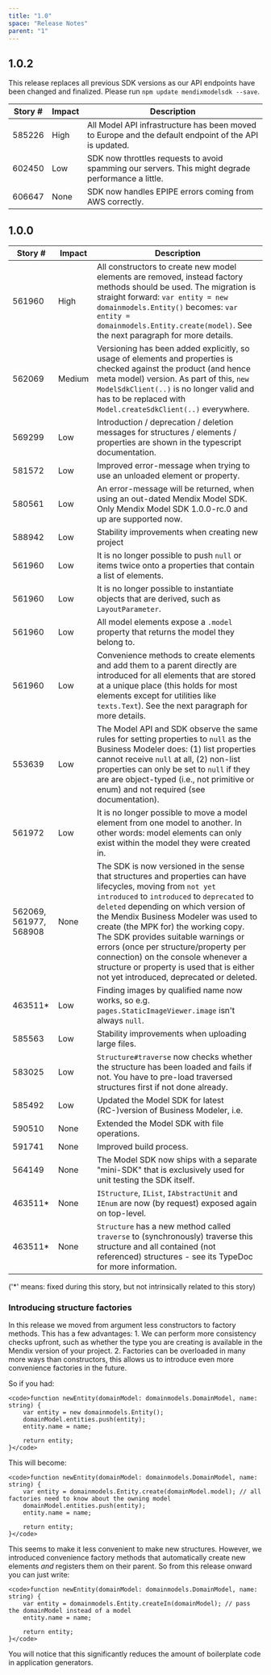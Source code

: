 ```yaml
---
title: "1.0"
space: "Release Notes"
parent: "1"
---
```


## 1.0.2

This release replaces all previous SDK versions as our API endpoints have been changed and finalized.
Please run `npm update mendixmodelsdk --save`.

| Story # | Impact | Description |
| --- | --- | --- |
| 585226 | High | All Model API infrastructure has been moved to Europe and the default endpoint of the API is updated. |
| 602450 | Low | SDK now throttles requests to avoid spamming our servers. This might degrade performance a little. |
| 606647 | None | SDK now handles EPIPE errors coming from AWS correctly. |

## 1.0.0

| Story # | Impact | Description |
| --- | --- | --- |
| 561960 | High | All constructors to create new model elements are removed, instead factory methods should be used. The migration is straight forward: `var entity = new domainmodels.Entity()` becomes: `var entity = domainmodels.Entity.create(model)`. See the next paragraph for more details. |
| 562069 | Medium | Versioning has been added explicitly, so usage of elements and properties is checked against the product (and hence meta model) version. As part of this, `new ModelSdkClient(..)` is no longer valid and has to be replaced with `Model.createSdkClient(..)` everywhere. |
| 569299 | Low | Introduction / deprecation / deletion messages for structures / elements / properties are shown in the typescript documentation. |
| 581572 | Low | Improved error-message when trying to use an unloaded element or property. |
| 580561 | Low | An error-message will be returned, when using an out-dated Mendix Model SDK. Only Mendix Model SDK 1.0.0-rc.0 and up are supported now. |
| 588942 | Low | Stability improvements when creating new project |
| 561960 | Low | It is no longer possible to push `null` or items twice onto a properties that contain a list of elements. |
| 561960 | Low | It is no longer possible to instantiate objects that are derived, such as `LayoutParameter`. |
| 561960 | Low | All model elements expose a `.model` property that returns the model they belong to. |
| 561960 | Low | Convenience methods to create elements and add them to a parent directly are introduced for all elements that are stored at a unique place (this holds for most elements except for utilities like `texts.Text`). See the next paragraph for more details. |
| 553639 | Low | The Model API and SDK observe the same rules for setting properties to `null` as the Business Modeler does: (1) list properties cannot receive `null` at all, (2) non-list properties can only be set to `null` if they are are object-typed (i.e., not primitive or enum) and not required (see documentation). |
| 561972 | Low | It is no longer possible to move a model element from one model to another. In other words: model elements can only exist within the model they were created in. |
| 562069, 561977, 568908 | None | The SDK is now versioned in the sense that structures and properties can have lifecycles, moving from `not yet introduced` to `introduced` to `deprecated` to `deleted` depending on which version of the Mendix Business Modeler was used to create (the MPK for) the working copy. The SDK provides suitable warnings or errors (once per structure/property per connection) on the console whenever a structure or property is used that is either not yet introduced, deprecated or deleted. |
| 463511* | Low | Finding images by qualified name now works, so e.g. `pages.StaticImageViewer.image` isn't always `null`. |
| 585563 | Low | Stability improvements when uploading large files. |
| 583025 | Low | `Structure#traverse` now checks whether the structure has been loaded and fails if not. You have to pre-load traversed structures first if not done already. |
| 585492 | Low | Updated the Model SDK for latest (RC-)version of Business Modeler, i.e. |
| 590510 | None | Extended the Model SDK with file operations. |
| 591741 | None | Improved build process. |
| 564149 | None | The Model SDK now ships with a separate "mini-SDK" that is exclusively used for unit testing the SDK itself. |
| 463511* | None | `IStructure`, `IList`, `IAbstractUnit` and `IEnum` are now (by request) exposed again on top-level. |
| 463511* | None | `Structure` has a new method called `traverse` to (synchronously) traverse this structure and all contained (not referenced) structures - see its TypeDoc for more information. |

('*' means: fixed during this story, but not intrinsically related to this story)

### Introducing structure factories

In this release we moved from argument less constructors to factory methods. This has a few advantages: 1\. We can perform more consistency checks upfront, such as whether the type you are creating is available in the Mendix version of your project. 2\. Factories can be overloaded in many more ways than constructors, this allows us to introduce even more convenience factories in the future.

So if you had:

```
<code>function newEntity(domainModel: domainmodels.DomainModel, name: string) {
	var entity = new domainmodels.Entity();
	domainModel.entities.push(entity);
	entity.name = name;

	return entity;
}</code>
```

This will become:

```
<code>function newEntity(domainModel: domainmodels.DomainModel, name: string) {
	var entity = domainmodels.Entity.create(domainModel.model); // all factories need to know about the owning model
	domainModel.entities.push(entity);
	entity.name = name;

	return entity;
}</code>
```

This seems to make it less convenient to make new structures. However, we introduced convenience factory methods that automatically create new elements _and_ registers them on their parent. So from this release onward you can just write:

```
<code>function newEntity(domainModel: domainmodels.DomainModel, name: string) {
	var entity = domainmodels.Entity.createIn(domainModel); // pass the domainModel instead of a model
	entity.name = name;

	return entity;
}</code>
```

You will notice that this significantly reduces the amount of boilerplate code in application generators.
